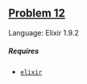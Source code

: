 ## [Problem 12](https://projecteuler.net/problem=12)

Language: Elixir 1.9.2

##### Requires

- [`elixir`](https://elixir-lang.org/)
